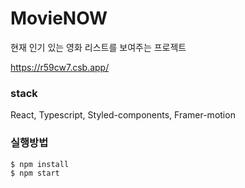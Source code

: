 # MovieNOW
현재 인기 있는 영화 리스트를 보여주는 프로젝트

https://r59cw7.csb.app/

### stack
React, Typescript, Styled-components, Framer-motion

### 실행방법
```
$ npm install
$ npm start
```

